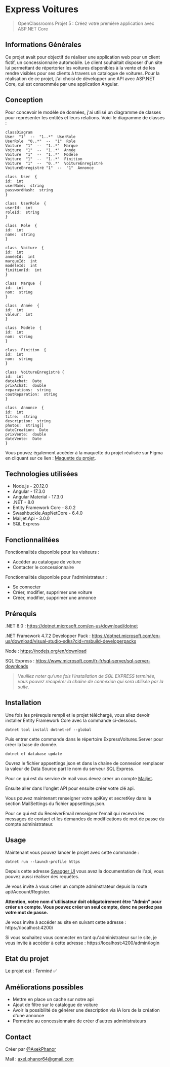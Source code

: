 
# Express Voitures
> OpenClassrooms Projet 5 : Créez votre première application avec ASP.NET Core


## Informations Générales
Ce projet avait pour objectif de réaliser une application web pour un client fictif, un concessionnaire automobile. Le client souhaitait disposer d'un site lui permettant de répertorier les voitures disponibles à la vente et de les rendre visibles pour ses clients à travers un catalogue de voitures. Pour la réalisation de ce projet, j'ai choisi de développer une API avec ASP.NET Core, qui est consommée par une application Angular.


## Conception
Pour concevoir le modèle de données, j'ai utilisé un diagramme de classes pour représenter les entités et leurs relations. Voici le diagramme de classes :
```mermaid
classDiagram
User  "1"  --  "1..*"  UserRole
UserRole  "0..*"  --  "1"  Role
Voiture  "1"  --  "1..*"  Marque
Voiture  "1"  --  "1..*"  Année
Voiture  "1"  --  "1..*"  Modèle
Voiture  "1"  --  "1..*"  Finition
Voiture  "1"  --  "0..*"  VoitureEnregistré
VoitureEnregistré "1"  --  "1"  Annonce

class  User  {
id:  int
userName:  string
passwordHash:  string
}

class  UserRole  {
userId:  int
roleId:  string
}

class  Role  {
id:  int
name:  string
}

class  Voiture  {
id:  int
annéeId:  int
marqueId:  int
modèleId:  int
finitionId:  int
}

class  Marque  {
id:  int
nom:  string
}

class  Année  {
id:  int
valeur:  int
}

class  Modèle  {
id:  int
nom:  string
}

class  Finition  {
id:  int
nom:  string
}

class  VoitureEnregistré {
id:  int
dateAchat:  Date
prixAchat:  double
reparations:  string
coutReparation:  string
}

class  Annonce  {
id:  int
titre:  string
description:  string
photos:  string[]
dateCreation:  Date
prixVente:  double
dateVente:  Date
}
```

Vous pouvez également accéder à la maquette du projet réalisée sur Figma en cliquant sur ce lien : [Maquette du projet](https://www.figma.com/file/yRrSWIuO77Ck5AWjuORyeS/Homepage?type=design&node-id=0-1&mode=design).


## Technologies utilisées
- Node.js - 20.12.0
- Angular - 17.3.0
- Angular Material - 17.3.0
- .NET - 8.0
- Entity Framework Core - 8.0.2
- Swashbuckle.AspNetCore - 6.4.0
- Mailjet.Api - 3.0.0
- SQL Express


## Fonctionnalitées
Fonctionnalités disponible pour les visiteurs :
- Accéder au catalogue de voiture
- Contacter le concessionnaire 

Fonctionnalités disponible pour l'administrateur :
- Se connecter
- Créer, modifier, supprimer une voiture
- Créer, modifier, supprimer une annonce


## Prérequis
.NET 8.0 : https://dotnet.microsoft.com/en-us/download/dotnet

.NET Framework 4.7.2 Developper Pack : https://dotnet.microsoft.com/en-us/download/visual-studio-sdks?cid=msbuild-developerpacks

Node : https://nodejs.org/en/download

SQL Express : https://www.microsoft.com/fr-fr/sql-server/sql-server-downloads


> _Veuillez noter qu'une fois l'installation de SQL EXPRESS terminée, vous pouvez récupérer la chaîne de connexion qui sera utilisée par la suite._
> 


## Installation
Une fois les prérequis rempli et le projet téléchargé, vous allez devoir installer Entity Framework Core avec la commande ci-dessous.
```
dotnet tool install dotnet-ef --global
```


Puis entrer cette commande dans le répertoire ExpressVoitures.Server pour créer la base de donnée.
```
dotnet ef database update
```


Ouvrez le fichier appsettings.json et dans la chaine de connexion remplacer la valeur de Data Source part le nom du serveur SQL Express.

Pour ce qui est du service de mail vous devez créer un compte  [Mailjet](). 

Ensuite aller dans l'onglet API pour ensuite créer votre clé api.

Vous pouvez maintenant renseigner votre apiKey et secretKey dans la section MailSettings du fichier appsettings.json.

Pour ce qui est du ReceiverEmail renseigner l'email qui recevra les messages de contact et les demandes de modifications de mot de passe du compte administrateur.


## Usage
Maintenant vous pouvez lancer le projet avec cette commande :
```
dotnet run --launch-profile https
```


Depuis cette adresse [Swagger UI](https://localhost:7182/swagger/index.html) vous avez la documentation de l'api, vous pouvez aussi réaliser des requêtes.

Je vous invite à vous créer un compte adminstrateur depuis la route api/Account/Register. 

**Attention, votre nom d'utilisateur doit obligatoirement être "Admin" pour créer un compte. Vous pouvez créer un seul compte, donc ne perdez pas votre mot de passe.**

Je vous invite à accéder au site en suivant cette adresse : https://localhost:4200/

Si vous souhaitez vous connecter en tant qu'administrateur sur le site, je vous invite à accéder à cette adresse : https://localhost:4200/admin/login


## Etat du projet
Le projet est : _Terminé_ ✅


## Améliorations possibles
- Mettre en place un cache sur notre api
- Ajout de filtre sur le catalogue de voiture
- Avoir la possibilité de générer une description via IA lors de la création d'une annonce
- Permettre au concessionnaire de créer d'autres administrateurs


## Contact
Créer par [@AxekPhanor](https://github.com/AxekPhanor)

Mail : axel.phanor64@gmail.com

